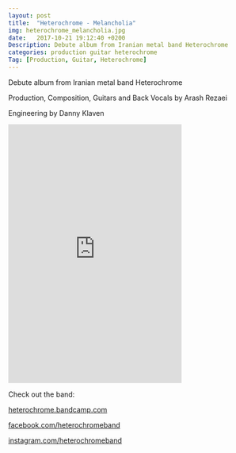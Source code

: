 ```yaml
---
layout: post
title:  "Heterochrome - Melancholia"
img: heterochrome_melancholia.jpg
date:   2017-10-21 19:12:40 +0200
Description: Debute album from Iranian metal band Heterochrome
categories: production guitar heterochrome
Tag: [Production, Guitar, Heterochrome]
---
```


Debute album from Iranian metal band Heterochrome

Production, Composition, Guitars and Back Vocals by Arash Rezaei

Engineering by Danny Klaven

<iframe style="border: 0; width: 350px; height: 522px;" src="https://bandcamp.com/EmbeddedPlayer/album=420581817/size=large/bgcol=ffffff/linkcol=0687f5/track=1090731613/transparent=true/" seamless><a href="http://heterochrome.bandcamp.com/album/melancholia">Melancholia by Heterochrome</a></iframe>

Check out the band:

[heterochrome.bandcamp.com]

[facebook.com/heterochromeband]

[instagram.com/heterochromeband]

[heterochrome.bandcamp.com]: https://heterochrome.bandcamp.com
[facebook.com/heterochromeband]: https://www.facebook.com/heterochromeband
[instagram.com/heterochromeband]: https://www.instagram.com/heterochromeband


